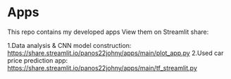 # Apps
This repo contains my developed apps 
View them on Streamlit share:

1.Data analysis & CNN model construction: https://share.streamlit.io/panos22johny/apps/main/plot_app.py 
2.Used car price prediction app: https://share.streamlit.io/panos22johny/apps/main/tf_streamlit.py
